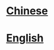 # [Chinese](https://www.paypal.com/cgi-bin/webscr?cmd=_s-xclick&hosted_button_id=4Z27H3FTVTPZN)
# [English](https://www.paypal.com/cgi-bin/webscr?cmd=_xclick&business=Y24KRXZETXD42&lc=GB&item_name=Open%20source%20support&amount=10%2e00&currency_code=USD&button_subtype=services&no_note=0&cn=%e7%bb%99%e5%8d%96%e5%ae%b6%e7%9a%84%e7%95%99%e8%a8%80%3a&no_shipping=1&undefined_quantity=1&bn=PP%2dBuyNowBF%3abtn_paynowCC_LG%2egif%3aNonHosted)

